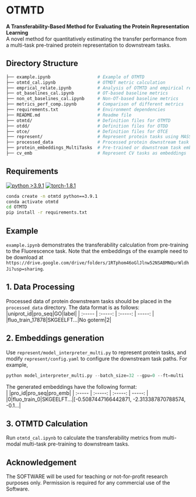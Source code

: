 # OTMTD
**A Transferability-Based Method for Evaluating the Protein Representation Learning** \
A novel method for quantitatively estimating the transfer performance from a multi-task pre-trained protein representation to downstream tasks.

## Directory Structure
```bash
├── example.ipynb                  # Example of OTMTD
├── otmtd_cal.ipynb                # OTMDT metric calculation
├── emprical_relate.ipynb          # Analysis of OTMTD and empirical results correlation
├── ot_baselines_cal.ipynb         # OT-based baseline metrics
├── non_ot_baselines_cal.ipynb     # Non-OT-based baseline metrics
├── metrics_perf_comp.ipynb        # Comparison of different metrics
├── requirements.txt               # Environment dependencies
├── README.md                      # Readme file
├── otmtd/                         # Definition files for OTMTD
├── otdd/                          # Definition files for OTDD
├── otce/                          # Definition files for OTCE
├── represent/                     # Represent protein tasks using MASSA
├── processed_data                 # Processed protein downstream task text data
├── protein_embeddings_MultiTasks  # Pre-trained or downstream task embeddings
├── cv_emb                         # Represent CV tasks as embeddings
```

## Requirements
[![python >3.9.1](https://img.shields.io/badge/python-3.9.1-brightgreen)](https://www.python.org/) [![torch-1.8.1](https://img.shields.io/badge/torch-1.8.1-orange)](https://github.com/pytorch/pytorch)

```bash
conda create -n otmtd python==3.9.1
conda activate otmtd
cd OTMTD
pip install -r requirements.txt
```

## Example
`example.ipynb` demonstrates the transferability calculation from pre-training to the Fluorescence task.
Note that the embeddings of the example need to be download at \
`https://drive.google.com/drive/folders/1RTphom46oGlJlnw52NSABMNQurWldhJi?usp=sharing`.

## 1. Data Processing
Processed data of protein downstream tasks should be placed in the `processed_data` directory. The data format is as follows:
|uniprot_id|pro_seq|GO|label|
| :----- | :-----: | :-----: | -----: |
|fluo_train_17878|SKGEELFT...|No goterm|2|

## 2. Embeddings generation
Use `represent/model_interpreter_multi.py` to represent protein tasks, and modify `represent/config.yaml` to configure the downstream task paths. For example,
```python
python model_interpreter_multi.py --batch_size=32 --gpu=0 --ft=multi
```
The generated embeddings have the following format:\
| |pro_id|pro_seq|pro_emb|
| :----- | :-----: | :-----: | -----: |
|0|fluo_train_0|SKGEELFT...|[-0.5087447166442871, -2.313387870788574, -0.1...|

## 3. OTMTD Calculation
Run `otmtd_cal.ipynb` to calculate the transferability metrics from multi-modal multi-task pre-training to downstream tasks.

## Acknowledgement
The SOFTWARE will be used for teaching or not-for-profit research purposes only. Permission is required for any commercial use of the Software.
